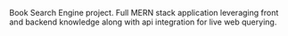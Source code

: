 Book Search Engine project. Full MERN stack application leveraging front and backend knowledge along with api integration for live web querying.
